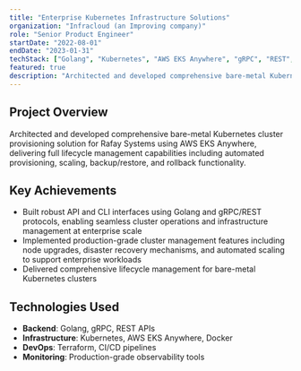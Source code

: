 ```yaml
---
title: "Enterprise Kubernetes Infrastructure Solutions"
organization: "Infracloud (an Improving company)"
role: "Senior Product Engineer"
startDate: "2022-08-01"
endDate: "2023-01-31"
techStack: ["Golang", "Kubernetes", "AWS EKS Anywhere", "gRPC", "REST", "Docker", "Terraform"]
featured: true
description: "Architected and developed comprehensive bare-metal Kubernetes cluster provisioning solution for Rafay Systems using AWS EKS Anywhere, delivering full lifecycle management capabilities including automated provisioning, scaling, backup/restore, and rollback functionality."
---
```


## Project Overview

Architected and developed comprehensive bare-metal Kubernetes cluster provisioning solution for Rafay Systems using AWS EKS Anywhere, delivering full lifecycle management capabilities including automated provisioning, scaling, backup/restore, and rollback functionality.

## Key Achievements

- Built robust API and CLI interfaces using Golang and gRPC/REST protocols, enabling seamless cluster operations and infrastructure management at enterprise scale
- Implemented production-grade cluster management features including node upgrades, disaster recovery mechanisms, and automated scaling to support enterprise workloads
- Delivered comprehensive lifecycle management for bare-metal Kubernetes clusters

## Technologies Used

- **Backend**: Golang, gRPC, REST APIs
- **Infrastructure**: Kubernetes, AWS EKS Anywhere, Docker
- **DevOps**: Terraform, CI/CD pipelines
- **Monitoring**: Production-grade observability tools
